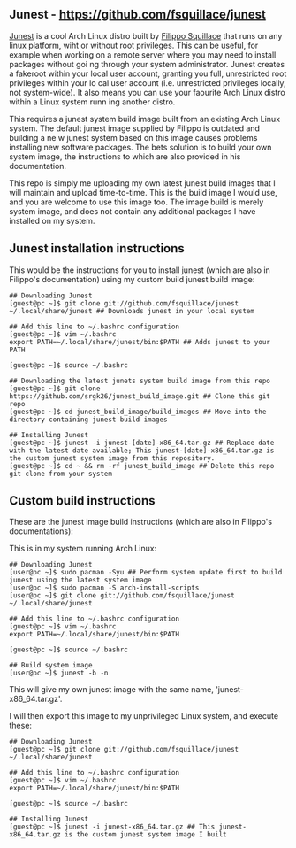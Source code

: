 ## Junest - https://github.com/fsquillace/junest

[Junest](https://github.com/fsquillace/junest) is a cool Arch Linux distro built by [Filippo Squillace](https://github.com/fsquillace/) that runs on any linux
 platform, wiht or without root privileges. This can be useful, for example when working on a remote server where you may need to install packages without goi
ng through your system administrator. Junest creates a fakeroot within your local user account, granting you full, unrestricted root privileges within your lo
cal user account (i.e. unrestricted privileges locally, not system-wide). It also means you can use your faourite Arch Linux distro within a Linux system runn
ing another distro.

This requires a junest system build image built from an existing Arch Linux system. The default junest image supplied by Filippo is outdated and building a ne
w junest system based on this image causes problems installing new software packages. The bets solution is to build your own system image, the instructions to
 which are also provided in his documentation.

This repo is simply me uploading my own latest junest build images that I will maintain and upload time-to-time. This is the build image I would use, and you 
are welcome to use this image too. The image build is merely system image, and does not contain any additional packages I have installed on my system.

## Junest installation instructions

This would be the instructions for you to install junest (which are also in Filippo's documentation) using my custom build junest build image:

```
## Downloading Junest
[guest@pc ~]$ git clone git://github.com/fsquillace/junest ~/.local/share/junest ## Downloads junest in your local system

## Add this line to ~/.bashrc configuration
[guest@pc ~]$ vim ~/.bashrc
export PATH=~/.local/share/junest/bin:$PATH ## Adds junest to your PATH

[guest@pc ~]$ source ~/.bashrc

## Downloading the latest junets system build image from this repo
[guest@pc ~]$ git clone https://github.com/srgk26/junest_build_image.git ## Clone this git repo
[guest@pc ~]$ cd junest_build_image/build_images ## Move into the directory containing junest build images

## Installing Junest
[guest@pc ~]$ junest -i junest-[date]-x86_64.tar.gz ## Replace date with the latest date available; This junest-[date]-x86_64.tar.gz is the custom junest system image from this repository.
[guest@pc ~]$ cd ~ && rm -rf junest_build_image ## Delete this repo git clone from your system
```

## Custom build instructions

These are the junest image build instructions (which are also in Filippo's documentations):

This is in my system running Arch Linux:

```
## Downloading Junest
[user@pc ~]$ sudo pacman -Syu ## Perform system update first to build junest using the latest system image
[user@pc ~]$ sudo pacman -S arch-install-scripts
[user@pc ~]$ git clone git://github.com/fsquillace/junest ~/.local/share/junest

## Add this line to ~/.bashrc configuration
[guest@pc ~]$ vim ~/.bashrc
export PATH=~/.local/share/junest/bin:$PATH

[guest@pc ~]$ source ~/.bashrc

## Build system image
[user@pc ~]$ junest -b -n
```

This will give my own junest image with the same name, 'junest-x86_64.tar.gz'.

I will then export this image to my unprivileged Linux system, and execute these:

```
## Downloading Junest
[guest@pc ~]$ git clone git://github.com/fsquillace/junest ~/.local/share/junest

## Add this line to ~/.bashrc configuration
[guest@pc ~]$ vim ~/.bashrc
export PATH=~/.local/share/junest/bin:$PATH

[guest@pc ~]$ source ~/.bashrc

## Installing Junest
[guest@pc ~]$ junest -i junest-x86_64.tar.gz ## This junest-x86_64.tar.gz is the custom junest system image I built
```
